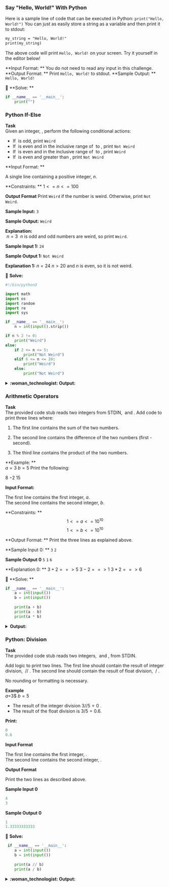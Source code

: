 ###  Say "Hello, World!" With Python

Here is a sample line of code that can be executed in Python:
`print("Hello, World!")`
You can just as easily store a string as a variable and then print it to stdout:

```markdown
my_string = "Hello, World!"
print(my_string)
```

The above code will print `Hello, World!` on your screen. Try it yourself in the editor below!

**Input Format: **
You do not need to read any input in this challenge.
**Output Format: **
Print `Hello, World!` to stdout.
**Sample Output: **
`Hello, World!`

:snake: **Solve: **

```python
if __name__ == '__main__':
    print("")
```

### Python If-Else

**Task**  
Given an integer, , perform the following conditional actions:

- If  is odd, print `Weird`
- If  is even and in the inclusive range of  to , print `Not Weird`
- If  is even and in the inclusive range of  to , print `Weird`
- If  is even and greater than , print `Not Weird`

**Input Format: **

A single line containing a positive integer, $n$.

**Constraints: **
$1 <= n <= 100$

**Output Format**
Print `Weird` if the number is weird. Otherwise, print `Not Weird`.

**Sample Input:**
`3`

**Sample Output:**
`Weird`

**Explanation:**  
 $n=3$ 
 $n$ is odd and odd numbers are weird, so print `Weird`.

**Sample Input 1:**
`24`

**Sample Output 1:**
`Not Weird`

**Explanation 1:**
  $n=24$
  $n>20$ and $n$ is even, so it is not weird.

:snake: **Solve:**

```python
#!/bin/python3

import math
import os
import random
import re
import sys

if __name__ == '__main__':
    n = int(input().strip())

if n % 2 != 0:
    print("Weird")
else:
    if 2 <= n <= 5:
        print("Not Weird")
    elif 6 <= n <= 20:
        print("Weird")
    else:
        print("Not Weird")
```

<details close>
<summary> <b> :woman_technologist: Output: </b> </summary>
<p>Input (stdin): 3.</p>
<p>Output (stdout): Weird.</p>
<p>Expected Output: Weird.</p>
</details>

### Arithmetic Operators
**Task**  
The provided code stub reads two integers from STDIN,  and . Add code to print three lines where:
1. The first line contains the sum of the two numbers.
2. The second line contains the difference of the two numbers (first - second).
 
3. The third line contains the product of the two numbers.

**Example: **  
$a=3$
$b=5$
Print the following:

$8$
$-2$
$15$

**Input Format:**

The first line contains the first integer, $a$.  
The second line contains the second integer, $b$.

**Constraints: **
$$
1 <= a <= 10^10
$$
$$
1 <= b <= 10^10
$$
  

**Output Format: **
Print the three lines as explained above.

**Sample Input 0: **
`3`
`2`

**Sample Output 0**
`5`
`1`
`6`

**Explanation 0: **
$3+2 ==> 5$
$3-2 ==> 1$
$3*2 ==> 6$

:snake: **Solve: **

```python
if __name__ == '__main__':
    a = int(input())
    b = int(input())
    
    print(a + b)
    print(a - b)
    print(a * b)
```

<details close>
  <summary> <b> Output: </b> </summary>
<p align="left">

**Input (stdin)**
```python
3
2
```
**Your Output (stdout)**
```python
5
1
6
```
**Expected Output**
```python
5
1
6
```
</p>
</details>

### Python: Division
**Task**  
The provided code stub reads two integers,  and , from STDIN.

Add logic to print two lines. The first line should contain the result of integer division,  // . The second line should contain the result of float division,  / .

No rounding or formatting is necessary.

**Example**  
$a$=3$
$b=5$ 
- The result of the integer division $3//5=0$ .
- The result of the float division is $3/5=0.6$.

**Print:**

```python
0
0.6
```

**Input Format**

The first line contains the first integer, .  
The second line contains the second integer, .

**Output Format**

Print the two lines as described above.

**Sample Input 0**

```python
4
3
```

**Sample Output 0**

```python
1
1.33333333333
```

:snake: **Solve:**
```python
 if __name__ == '__main__':
    a = int(input())
    b = int(input())
    
    print(a // b)
    print(a / b)
```

<details close>
<summary> <b> :woman_technologist: Output: </b> </summary>

 **Input (stdin)**

```python
4
3
```

**Your Output (stdout)**

```python
1
1.3333333333333333
```

**Expected Output**

```python
1
1.33333333333
```
 
